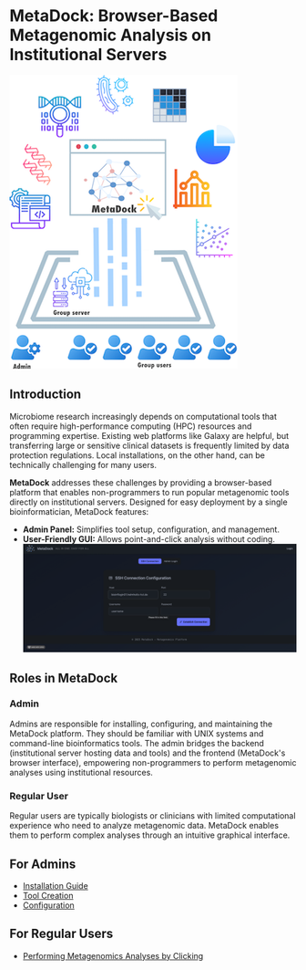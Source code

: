 # MetaDock: Browser-Based Metagenomic Analysis on Institutional Servers

![MetaDock Logo](./images/metadock_graphic_abstract_downsize.png)

## Introduction

Microbiome research increasingly depends on computational tools that often require high-performance computing (HPC) resources and programming expertise. Existing web platforms like Galaxy are helpful, but transferring large or sensitive clinical datasets is frequently limited by data protection regulations. Local installations, on the other hand, can be technically challenging for many users.

**MetaDock** addresses these challenges by providing a browser-based platform that enables non-programmers to run popular metagenomic tools directly on institutional servers. Designed for easy deployment by a single bioinformatician, MetaDock features:

- **Admin Panel:** Simplifies tool setup, configuration, and management.
- **User-Friendly GUI:** Allows point-and-click analysis without coding.
   ![MetaDock Demo](./images/login.gif)
## Roles in MetaDock

### Admin

Admins are responsible for installing, configuring, and maintaining the MetaDock platform. They should be familiar with UNIX systems and command-line bioinformatics tools. The admin bridges the backend (institutional server hosting data and tools) and the frontend (MetaDock's browser interface), empowering non-programmers to perform metagenomic analyses using institutional resources.

### Regular User

Regular users are typically biologists or clinicians with limited computational experience who need to analyze metagenomic data. MetaDock enables them to perform complex analyses through an intuitive graphical interface.

## For Admins

- [Installation Guide](./docs/installation.md)
- [Tool Creation](./docs/tool_creation.md)
- [Configuration](./docs/tool_configuration.md)


## For Regular Users

- [Performing Metagenomics Analyses by Clicking](./docs/regular_user_guidelines.md)
